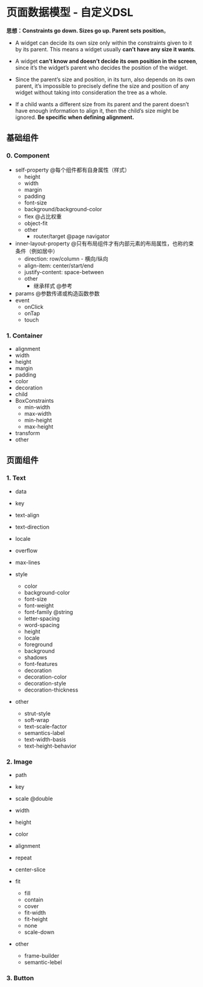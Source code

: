 # 页面数据模型 - 自定义DSL

**思想：Constraints go down. Sizes go up. Parent sets position**。

- A widget can decide its own size only within the constraints given to it by its parent. This means a widget usually **can’t have any size it wants**.

- A widget **can’t know and doesn’t decide its own position in the screen**, since it’s the widget’s parent who decides the position of the widget.
- Since the parent’s size and position, in its turn, also depends on its own parent, it’s impossible to precisely define the size and position of any widget without taking into consideration the tree as a whole.
- If a child wants a different size from its parent and the parent doesn’t have enough information to align it, then the child’s size might be ignored. **Be specific when defining alignment.**



## 基础组件

### 0. Component

- self-property @每个组件都有自身属性（样式）
  - height
  - width
  - margin
  - padding
  - font-size
  - background/background-color
  - flex @占比权重
  - object-fit
  - other
    - router/target @page navigator
- inner-layout-property @只有布局组件才有内部元素的布局属性，也称约束条件（例如居中）
   - direction: row/column - 横向/纵向
   - align-item: center/start/end
   - justify-content: space-between
   - other
     - 继承样式 @参考
- params @参数传递或构造函数参数
- event
  - onClick
  - onTap
  - touch



### 1. Container

- alignment
- width
- height
- margin
- padding
- color
- decoration
- child
- BoxConstraints
  - min-width
  - max-width
  - min-height
  - max-height
- transform
- other



## 页面组件

### 1. Text

- data

- key

- text-align

- text-direction

- locale

- overflow

- max-lines

- style

  - color
  - background-color
  - font-size
  - font-weight
  - font-family @string
  - letter-spacing
  - word-spacing
  - height
  - locale
  - foreground
  - background
  - shadows
  - font-features
  - decoration
  - decoration-color
  - decoration-style
  - decoration-thickness

- other

  - strut-style
  - soft-wrap
  - text-scale-factor
  - semantics-label
  - text-width-basis
  - text-height-behavior

  

### 2. Image

- path
- key
- scale @double
- width
- height
- color
- alignment
- repeat
- center-slice
- fit
  - fill
  - contain
  - cover
  - fit-width
  - fit-height
  - none
  - scale-down

- other
  - frame-builder
  - semantic-lebel



### 3. Button











